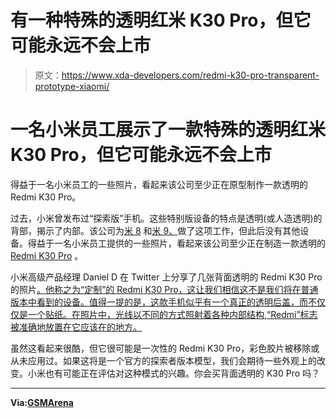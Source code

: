 # 有一种特殊的透明红米 K30 Pro，但它可能永远不会上市

> 原文：<https://www.xda-developers.com/redmi-k30-pro-transparent-prototype-xiaomi/>

# 一名小米员工展示了一款特殊的透明红米 K30 Pro，但它可能永远不会上市

得益于一名小米员工的一些照片，看起来该公司至少正在原型制作一款透明的 Redmi K30 Pro。

过去，小米曾发布过“探索版”手机。这些特别版设备的特点是透明(或人造透明)的背部，揭示了内部。该公司为[米 8](https://www.xda-developers.com/xiaomi-mi-8-mi-8-explorer-edition-mi-8-se-china-launch/) 和[米 9、](https://www.xda-developers.com/hands-on-xiaomi-mi-9-transparent-violet/)做了这项工作，但此后没有其他设备。得益于一名小米员工提供的一些照片，看起来该公司至少正在制造一款透明的 [Redmi K30 Pro](https://www.xda-developers.com/xiaomi-redmi-k30-pro-notchless-pop-up-camera-design-snapdragon-865-china-launch/) 。

小米高级产品经理 Daniel D 在 Twitter 上分享了几张背面透明的 Redmi K30 Pro 的照片[。他称之为“定制”的 Redmi K30 Pro，这让我们相信这不是我们将在普通版本中看到的设备。值得一提的是，这款手机似乎有一个真正的透明后盖，而不仅仅是一个贴纸。在照片中，光线以不同的方式照射着各种内部结构,“Redmi”标志被准确地放置在它应该在的地方。](https://twitter.com/Daniel_in_HD/status/1260846427900502017?ref_src=twsrc%5Etfw%7Ctwcamp%5Etweetembed%7Ctwterm%5E1260846427900502017&ref_url=https%3A%2F%2Fwww.gsmarena.com%2Fxiaomi_made_a_redmi_k30_pro_explorer_edition_but_it_may_never_go_on_sale-news-43223.php)

虽然这看起来很酷，但它很可能是一次性的 Redmi K30 Pro，彩色胶片被移除或从未应用过。如果这将是一个官方的探索者版本模型，我们会期待一些外观上的改变。小米也有可能正在评估对这种模式的兴趣。你会买背面透明的 K30 Pro 吗？

* * *

**Via:[GSMArena](https://www.gsmarena.com/xiaomi_made_a_redmi_k30_pro_explorer_edition_but_it_may_never_go_on_sale-news-43223.php)**